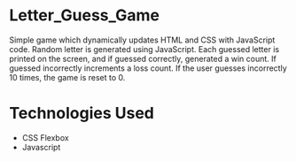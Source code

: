 # Letter_Guess_Game

Simple game which dynamically updates HTML and CSS with JavaScript code. Random letter is generated using JavaScript. Each guessed letter is printed on the screen, and if guessed correctly, generated a win count. If guessed incorrectly increments a loss count. If the user guesses incorrectly 10 times, the game is reset to 0. 

# Technologies Used
* CSS Flexbox
* Javascript 

